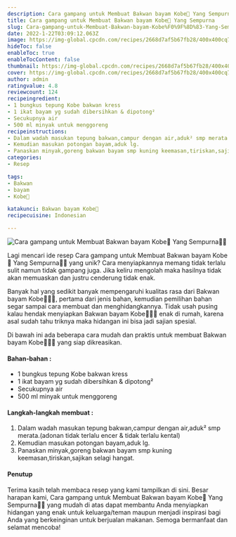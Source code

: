```yaml
---
description: Cara gampang untuk Membuat Bakwan bayam Kobe🍃 Yang Sempurna"
title: Cara gampang untuk Membuat Bakwan bayam Kobe🍃 Yang Sempurna
slug: Cara-gampang-untuk-Membuat-Bakwan-bayam-Kobe%F0%9F%8D%83-Yang-Sempurna
date: 2022-1-22T03:09:12.063Z
image: https://img-global.cpcdn.com/recipes/2668d7af5b67fb28/400x400cq70/photo.jpg
hideToc: false
enableToc: true
enableTocContent: false
thumbnail: https://img-global.cpcdn.com/recipes/2668d7af5b67fb28/400x400cq70/photo.jpg
cover: https://img-global.cpcdn.com/recipes/2668d7af5b67fb28/400x400cq70/photo.jpg
author: admin
ratingvalue: 4.8
reviewcount: 124
recipeingredient:
- 1 bungkus tepung Kobe bakwan kress
- 1 ikat bayam yg sudah dibersihkan & dipotong²
- Secukupnya air
- 500 ml minyak untuk menggoreng
recipeinstructions:
- Dalam wadah masukan tepung bakwan,campur dengan air,aduk² smp merata.(adonan tidak terlalu encer & tidak terlalu kental)
- Kemudian masukan potongan bayam,aduk lg.
- Panaskan minyak,goreng bakwan bayam smp kuning keemasan,tiriskan,sajikan selagi hangat.
categories:
- Resep

tags:
- Bakwan
- bayam
- Kobe🍃

katakunci: Bakwan bayam Kobe🍃
recipecuisine: Indonesian

---
```


![Cara gampang untuk Membuat Bakwan bayam Kobe🍃 Yang Sempurna👩‍🍳](https://img-global.cpcdn.com/recipes/2668d7af5b67fb28/400x400cq70/photo.jpg)

Lagi mencari ide resep Cara gampang untuk Membuat Bakwan bayam Kobe🍃 Yang Sempurna👩‍🍳 yang unik? Cara menyiapkannya memang tidak terlalu sulit namun tidak gampang juga. Jika keliru mengolah maka hasilnya tidak akan memuaskan dan justru cenderung tidak enak.

Banyak hal yang sedikit banyak mempengaruhi kualitas rasa dari Bakwan bayam Kobe🍃👩‍🍳, pertama dari jenis bahan, kemudian pemilihan bahan segar sampai cara membuat dan menghidangkannya. Tidak usah pusing kalau hendak menyiapkan Bakwan bayam Kobe🍃👩‍🍳 enak di rumah, karena asal sudah tahu triknya maka hidangan ini bisa jadi sajian spesial.

Di bawah ini ada beberapa cara mudah dan praktis untuk membuat Bakwan bayam Kobe🍃👩‍🍳 yang siap dikreasikan.

<!--inarticleads1-->

#### Bahan-bahan :

- 1 bungkus tepung Kobe bakwan kress
- 1 ikat bayam yg sudah dibersihkan & dipotong²
- Secukupnya air
- 500 ml minyak untuk menggoreng

<!--inarticleads2-->

#### Langkah-langkah membuat :

1. Dalam wadah masukan tepung bakwan,campur dengan air,aduk² smp merata.(adonan tidak terlalu encer & tidak terlalu kental)
1. Kemudian masukan potongan bayam,aduk lg.
1. Panaskan minyak,goreng bakwan bayam smp kuning keemasan,tiriskan,sajikan selagi hangat.

#### Penutup

Terima kasih telah membaca resep yang kami tampilkan di sini. Besar harapan kami, Cara gampang untuk Membuat Bakwan bayam Kobe🍃 Yang Sempurna👩‍🍳 yang mudah di atas dapat membantu Anda menyiapkan hidangan yang enak untuk keluarga/teman maupun menjadi inspirasi bagi Anda yang berkeinginan untuk berjualan makanan. Semoga bermanfaat dan selamat mencoba!